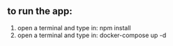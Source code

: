 ## to run the app:

1. open a terminal and type in: npm install
2. open a terminal and type in: docker-compose up -d
